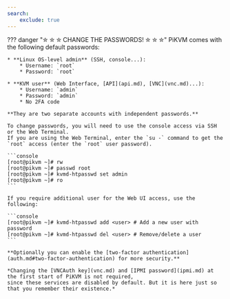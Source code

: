 ```yaml
---
search:
    exclude: true
---
```



??? danger "✮ ✮ ✮ CHANGE THE PASSWORDS! ✮ ✮ ✮"
    PiKVM comes with the following default passwords:

    * **Linux OS-level admin** (SSH, console...):
        * Username: `root`
        * Password: `root`

    * **KVM user** (Web Interface, [API](api.md), [VNC](vnc.md)...):
        * Username: `admin`
        * Password: `admin`
        * No 2FA code

    **They are two separate accounts with independent passwords.**

    To change passwords, you will need to use the console access via SSH or the Web Terminal.
    If you are using the Web Terminal, enter the `su -` command to get the `root` access (enter the `root` user password).

    ```console
    [root@pikvm ~]# rw
    [root@pikvm ~]# passwd root
    [root@pikvm ~]# kvmd-htpasswd set admin
    [root@pikvm ~]# ro
    ```

    If you require additional user for the Web UI access, use the following:

    ```console
    [root@pikvm ~]# kvmd-htpasswd add <user> # Add a new user with password
    [root@pikvm ~]# kvmd-htpasswd del <user> # Remove/delete a user
    ```

    **Optionally you can enable the [two-factor authentication](auth.md#two-factor-authentication) for more security.**

    *Changing the [VNCAuth key](vnc.md) and [IPMI password](ipmi.md) at the first start of PiKVM is not required,
    since these services are disabled by default. But it is here just so that you remember their existence.*
